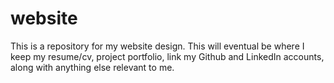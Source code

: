 # website
This is a repository for my website design. This will eventual be where I keep my resume/cv, project portfolio, link my Github and LinkedIn accounts, along with anything else relevant to me.
